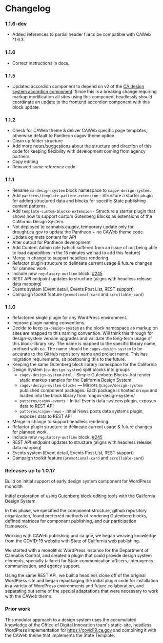 # Changelog

### 1.1.6-dev

- Added references to partial header file to be compatible with CAWeb ^1.6.3.

### 1.1.6
- Correct instructions in docs.

### 1.1.5
- Updated accordion component to depend on v2 of the <a href="https://designsystem.webstandards.ca.gov/components/accordion/readme/">CA design system accordion component</a>. Since this is a breaking change requiring markup modification all sites using this component headlessly should coordinate an update to the frontend accordion component with this block update.

### 1.1.2

- Check for CAWeb theme & deliver CAWeb specific page templates, otherwise default to Pantheon cagov theme option.
- Clean up folder structure
- Add more notes/suggestions about the structure and direction of this code for keeping flexibility with development coming from agency partners.
- Copy editing
- Removed some reference code

### 1.1.1

- Rename `ca-design-system` block namespace to `cagov-design-system.`
- Add `patterns/template-pattern-extension` - Structure a starter plugin for adding structured data and blocks for specific State publishing content patterns.
- Add `template-custom-blocks-extension` - Structure a starter plugin that shows how to support custom Gutenberg Blocks as extensions of the California Design System.
- Not deployed to cannabis.ca.gov, temporary update only for drought.ca.gov to update the Pantheon + no CAWeb theme code
- Update og meta content for API
- Alter output for Pantheon development
- Add Content Admin role (which suffered from an issue of not being able to load capabilities in the 15 minutes we had to add this feature)
- Merge in change to support headless rendering.
- Refactor plugin structure to delineate current usage & future changes for planned work.
- Include new `regulatory-outline` block. [#245](https://github.com/cagov/ca-design-system-gutenberg-blocks/issues/245)
- REST API endpoint updates to structure (aligns with headless release data mapping)
- Events system (Event detail, Events Post List, REST support)
- Campaign toolkit feature (`promotional-card` and `scrollable-card`)

### 1.1.0

- Refactored single plugin for any WordPress environment.
- Improve plugin naming conventions.
- Decide to keep `ca-design-system` as the block namespace as markup on sites are mapped to this naming convention. Will think this through for design-system version upgrades and validate the long-term usage of this block-library key. The name is mapped to the specific library name, prefixed with ca. The name should be `cagov-design-system` to be accurate to the GitHub repository name and project name. This has migration requirements, so postponing this to the future.
- Keeping the same Gutenberg block library namespace for the California Design System (`ca-design-system`) split blocks into groups
  - `cagov-design-system-html` - Simple Gutenberg Blocks that render static markup samples for the California Design System.
  - `cagov-design-system-blocks` — Mirrors `@cagov/design-system` published component packages. Each package is hosted on `npm` and loaded into the block library from `cagov-design-system/
  - `patterns/cagov-events` - Initial Events data systems plugin, exposes data to REST API
  - `patterns/cagov-news` - Initial News posts data systems plugin, exposes data to REST API
- Merge in change to support headless rendering.
- Refactor plugin structure to delineate current usage & future changes for planned work.
- Include new `regulatory-outline` block. [#245](https://github.com/cagov/ca-design-system-gutenberg-blocks/issues/245)
- REST API endpoint updates to structure (aligns with headless release data mapping)
- Events system (Event detail, Events Post List, REST support)
- Campaign toolkit feature (`promotional-card` and `scrollable-card`)

### Releases up to 1.0.17

Build on initial support of early design system component for WordPress monolith

Initial exploration of using Gutenberg block editing tools with the California Design System.

In this phase, we specified the component structure, github repository organization, found preferred methods of rendering Gutenberg blocks, defined matrices for component publishing, and our participation framework.

Working with CAWeb publishing and ca.gov, we began weaving knowledge from the COVID-19 website with State of California web publishing.

We started with a monolithic WordPress instance for the Department of Cannabis Control, and created a plugin that could provide design system elements, specially tailored for State communication officers, interagency communication, and agency support.

Using the same REST API, we built a headless clone off of the original WordPress site and began repackaging the initial plugin code for installation in a variety of WordPress environments and future collaboration, and separating out some of the special adaptations that were necessary to work with the CAWeb theme.

### Prior work

This modular approach to a design system uses the accumulated knowledge of the Office of Digital Innovation team's static-site, headless WordPress implementation for https://covid19.ca.gov and combining it with the CAWeb theme that implements the State Template.
